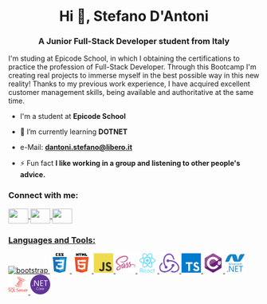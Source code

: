 <h1 align="center">Hi 👋, Stefano D'Antoni</h1>
<h3 align="center">A Junior Full-Stack Developer student from Italy</h3>
<p>I'm studing at Epicode School, in which I obtaining the certifications to practice the profession of Full-Stack Developer. 
Through this Bootcamp I'm creating real projects to immerse myself in the best possible way in this new reality!
Thanks to my previous work experience, I have acquired excellent customer management skills, being available and authoritative at the same time.</p>

- I'm a student at **Epicode School**

- 🌱 I’m currently learning **DOTNET**

- e-Mail: **dantoni.stefano@libero.it**

- ⚡ Fun fact **I like working in a group and listening to other people's advice.**

<h3 align="left">Connect with me:</h3>
<p align="left">
<a href="https://www.instagram.com/_stefano_87/" target="blank"><img align="center" src="https://raw.githubusercontent.com/rahuldkjain/github-profile-readme-generator/master/src/images/icons/Social/instagram.svg" height="30" width="40" />
  <a href="https://www.facebook.com/stefano.dantoni2/" target="blank"><img align="center" src="https://raw.githubusercontent.com/rahuldkjain/github-profile-readme-generator/master/src/images/icons/Social/facebook.svg" height="30" width="40" />
    <a href="https://www.linkedin.com/in/stefano-d%E2%80%99antoni-a77744277/"><img align="center" src="https://raw.githubusercontent.com/rahuldkjain/github-profile-readme-generator/master/src/images/icons/Social/linked-in-alt.svg" height="30" width="40" />
</p>

<h3 align="left">Languages and Tools:</h3>
<p align="left"><a href="https://getbootstrap.com/" target="_blank" rel="noreferrer"> <img src="https://getbootstrap.com/docs/5.3/assets/brand/bootstrap-logo.svg" alt="bootstrap" width="40" height="40"/>
  <a href="https://www.w3schools.com/css/" target="_blank" rel="noreferrer"> <img src="https://raw.githubusercontent.com/devicons/devicon/master/icons/css3/css3-original-wordmark.svg" alt="css3" width="40" height="40"/><a href="https://www.w3.org/html/" target="_blank" rel="noreferrer"> <img src="https://raw.githubusercontent.com/devicons/devicon/master/icons/html5/html5-original-wordmark.svg" alt="html5" width="40" height="40"/><a href="https://developer.mozilla.org/en-US/docs/Web/JavaScript" target="_blank" rel="noreferrer"> <img src="https://raw.githubusercontent.com/devicons/devicon/master/icons/javascript/javascript-original.svg" alt="javascript" width="40" height="40"/><a href="https://sass-lang.com" target="_blank" rel="noreferrer"> <img src="https://raw.githubusercontent.com/devicons/devicon/master/icons/sass/sass-original.svg" alt="sass" width="40" height="40"/><a href="https://it.legacy.reactjs.org/" target="_blank" rel="noreferrer"> <img src="https://github.com/devicons/devicon/blob/master/icons/react/react-original-wordmark.svg" alt="react" width="40" height="40"/><a href="https://redux.js.org/" target="_blank" rel="noreferrer"> <img src="https://github.com/devicons/devicon/blob/master/icons/redux/redux-original.svg" alt="redux" width="40" height="40"/><a href="https://www.typescriptlang.org/" target="_blank" rel="noreferrer"> <img src="https://github.com/devicons/devicon/blob/master/icons/typescript/typescript-original.svg" alt="typescript" width="40" height="40"/><a href="https://learn.microsoft.com/it-it/dotnet/csharp/" target="_blank" rel="noreferrer"> <img src="https://github.com/devicons/devicon/blob/master/icons/csharp/csharp-original.svg" alt="c#" width="40" height="40"/><a href="https://learn.microsoft.com/it-it/dotnet/" target="_blank" rel="noreferrer"> <img src="https://github.com/devicons/devicon/blob/master/icons/dot-net/dot-net-plain-wordmark.svg" alt="dot-net" width="40" height="40"/><a href="https://www.microsoft.com/it-it/sql-server/" target="_blank" rel="noreferrer"> <img src="https://github.com/devicons/devicon/blob/master/icons/microsoftsqlserver/microsoftsqlserver-plain-wordmark.svg" alt="Microsoft SQL" width="40" height="40"/><a href="https://learn.microsoft.com/it-it/aspnet/core/introduction-to-aspnet-core?view=aspnetcore-8.0" target="_blank" rel="noreferrer"> <img src="https://github.com/devicons/devicon/blob/master/icons/dotnetcore/dotnetcore-original.svg" alt="Dot-NET-CORE" width="40" height="40"/></p>

